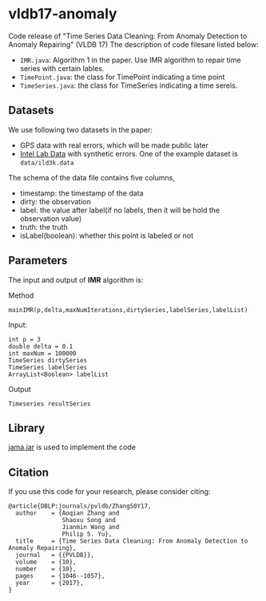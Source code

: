 # vldb17-anomaly
Code release of "Time Series Data Cleaning: From Anomaly Detection to Anomaly Repairing" (VLDB 17)
The description of code filesare listed below:

- `IMR.java`: Algorithm 1 in the paper. Use IMR algorithm to repair time series with certain lables.
- `TimePoint.java`: the class for TimePoint indicating a time point
- `TimeSeries.java`: the class for TimeSeries indicating a time sereis.

Datasets
----------
We use following two datasets in the paper:

- GPS data with real errors, which will be made public later
- [Intel Lab Data](http://db.csail.mit.edu/labdata/labdata.html) with synthetic errors. One of the example dataset is `data/ild3k.data`


The schema of the data file contains five columns, 

- timestamp: the timestamp of the data
- dirty: the observation
- label: the value after label(if no labels, then it will be hold the observation value)
- truth: the truth
- isLabel(boolean): whether this point is labeled or not

Parameters
----------
The input and output of **IMR** algorithm is:

Method

```
mainIMR(p,delta,maxNumIterations,dirtySeries,labelSeries,labelList)
```

Input:

```
int p = 3
double delta = 0.1
int maxNum = 100000
TimeSeries dirtySeries
TimeSeries labelSeries
ArrayList<Boolean> labelList
```

Output

```
Timeseries resultSeries
```

Library
----------
[jama.jar](http://math.nist.gov/javanumerics/jama/) is used to implement the code

Citation
----------
If you use this code for your research, please consider citing:

    @article{DBLP:journals/pvldb/ZhangS0Y17,
      author    = {Aoqian Zhang and
                   Shaoxu Song and
                   Jianmin Wang and
                   Philip S. Yu},
      title     = {Time Series Data Cleaning: From Anomaly Detection to Anomaly Repairing},
      journal   = {{PVLDB}},
      volume    = {10},
      number    = {10},
      pages     = {1046--1057},
      year      = {2017},
    }
